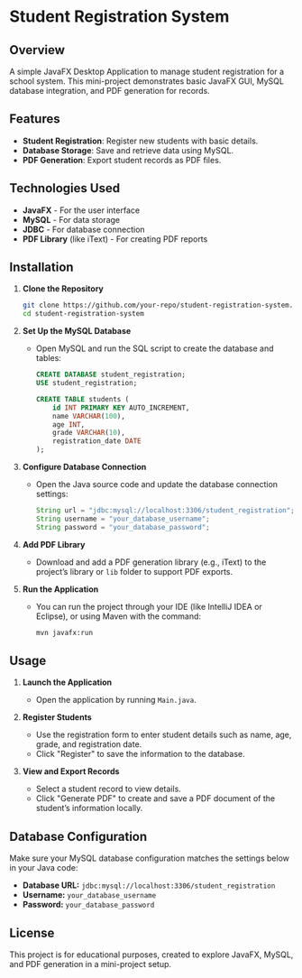 # Student Registration System

## Overview

A simple JavaFX Desktop Application to manage student registration for a school system. This mini-project demonstrates basic JavaFX GUI, MySQL database integration, and PDF generation for records.

## Features

- **Student Registration**: Register new students with basic details.
- **Database Storage**: Save and retrieve data using MySQL.
- **PDF Generation**: Export student records as PDF files.

## Technologies Used

- **JavaFX** - For the user interface
- **MySQL** - For data storage
- **JDBC** - For database connection
- **PDF Library** (like iText) - For creating PDF reports

## Installation

1. **Clone the Repository**
   ```bash
   git clone https://github.com/your-repo/student-registration-system.git
   cd student-registration-system
2. **Set Up the MySQL Database**
   - Open MySQL and run the SQL script to create the database and tables:
     ```sql
     CREATE DATABASE student_registration;
     USE student_registration;

     CREATE TABLE students (
         id INT PRIMARY KEY AUTO_INCREMENT,
         name VARCHAR(100),
         age INT,
         grade VARCHAR(10),
         registration_date DATE
     );
     ```

3. **Configure Database Connection**
   - Open the Java source code and update the database connection settings:
     ```java
     String url = "jdbc:mysql://localhost:3306/student_registration";
     String username = "your_database_username";
     String password = "your_database_password";
     ```

4. **Add PDF Library**  
   - Download and add a PDF generation library (e.g., iText) to the project’s library or `lib` folder to support PDF exports.

5. **Run the Application**
   - You can run the project through your IDE (like IntelliJ IDEA or Eclipse), or using Maven with the command:
     ```bash
     mvn javafx:run
     ```

## Usage

1. **Launch the Application**
   - Open the application by running `Main.java`.

2. **Register Students**
   - Use the registration form to enter student details such as name, age, grade, and registration date.
   - Click "Register" to save the information to the database.

3. **View and Export Records**
   - Select a student record to view details.
   - Click "Generate PDF" to create and save a PDF document of the student’s information locally.

## Database Configuration

Make sure your MySQL database configuration matches the settings below in your Java code:

- **Database URL:** `jdbc:mysql://localhost:3306/student_registration`
- **Username:** `your_database_username`
- **Password:** `your_database_password`

## License

This project is for educational purposes, created to explore JavaFX, MySQL, and PDF generation in a mini-project setup.
